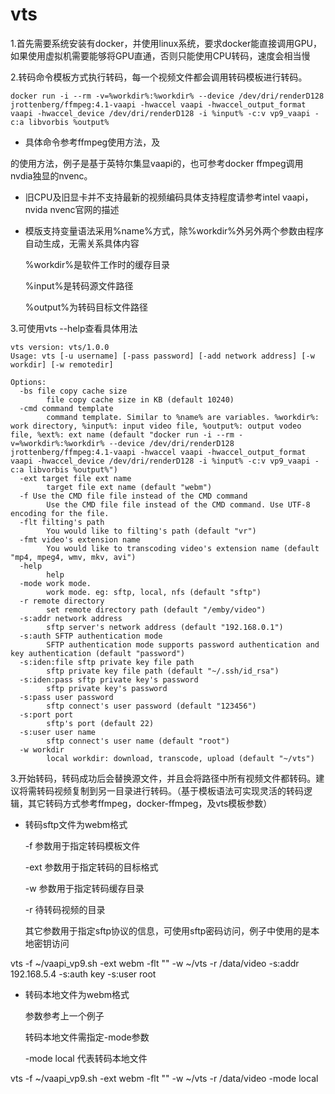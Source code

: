 # vts

1.首先需要系统安装有docker，并使用linux系统，要求docker能直接调用GPU，如果使用虚拟机需要能够将GPU直通，否则只能使用CPU转码，速度会相当慢

2.转码命令模板方式执行转码，每一个视频文件都会调用转码模板进行转码。

```shell
docker run -i --rm -v=%workdir%:%workdir% --device /dev/dri/renderD128 jrottenberg/ffmpeg:4.1-vaapi -hwaccel vaapi -hwaccel_output_format vaapi -hwaccel_device /dev/dri/renderD128 -i %input% -c:v vp9_vaapi -c:a libvorbis %output%
```

- 具体命令参考ffmpeg使用方法，及

[docker ffmpeg]: https://hub.docker.com/r/jrottenberg/ffmpeg/

的使用方法，例子是基于英特尔集显vaapi的，也可参考docker ffmpeg调用nvdia独显的nvenc。

- 旧CPU及旧显卡并不支持最新的视频编码具体支持程度请参考intel vaapi，nvida nvenc官网的描述

- 模版支持变量语法采用%name%方式，除%workdir%外另外两个参数由程序自动生成，无需关系具体内容

  %workdir%是软件工作时的缓存目录

  %input%是转码源文件路径

  %output%为转码目标文件路径

3.可使用vts --help查看具体用法

```shell
vts version: vts/1.0.0
Usage: vts [-u username] [-pass password] [-add network address] [-w workdir] [-w remotedir]

Options:
  -bs file copy cache size
    	file copy cache size in KB (default 10240)
  -cmd command template
    	command template. Similar to %name% are variables. %workdir%: work directory, %input%: input video file, %output%: output vodeo file, %ext%: ext name (default "docker run -i --rm -v=%workdir%:%workdir% --device /dev/dri/renderD128 jrottenberg/ffmpeg:4.1-vaapi -hwaccel vaapi -hwaccel_output_format vaapi -hwaccel_device /dev/dri/renderD128 -i %input% -c:v vp9_vaapi -c:a libvorbis %output%")
  -ext target file ext name
    	target file ext name (default "webm")
  -f Use the CMD file file instead of the CMD command
    	Use the CMD file file instead of the CMD command. Use UTF-8 encoding for the file.
  -flt filting's path
    	You would like to filting's path (default "vr")
  -fmt video's extension name
    	You would like to transcoding video's extension name (default "mp4, mpeg4, wmv, mkv, avi")
  -help
    	help
  -mode work mode.
    	work mode. eg: sftp, local, nfs (default "sftp")
  -r remote directory
    	set remote directory path (default "/emby/video")
  -s:addr network address
    	sftp server's network address (default "192.168.0.1")
  -s:auth SFTP authentication mode
    	SFTP authentication mode supports password authentication and key authentication (default "password")
  -s:iden:file sftp private key file path
    	sftp private key file path (default "~/.ssh/id_rsa")
  -s:iden:pass sftp private key's password
    	sftp private key's password
  -s:pass user password
    	sftp connect's user password (default "123456")
  -s:port port
    	sftp's port (default 22)
  -s:user user name
    	sftp connect's user name (default "root")
  -w workdir
    	local workdir: download, transcode, upload (default "~/vts")
```



3.开始转码，转码成功后会替换源文件，并且会将路径中所有视频文件都转码。建议将需转码视频复制到另一目录进行转码。（基于模板语法可实现灵活的转码逻辑，其它转码方式参考ffmpeg，docker-ffmpeg，及vts模板参数）

- 转码sftp文件为webm格式

  -f 参数用于指定转码模板文件

  -ext 参数用于指定转码的目标格式

  -w 参数用于指定转码缓存目录

  -r 待转码视频的目录

  其它参数用于指定sftp协议的信息，可使用sftp密码访问，例子中使用的是本地密钥访问

vts -f ~/vaapi_vp9.sh -ext webm -flt "" -w ~/vts -r /data/video -s:addr 192.168.5.4 -s:auth key -s:user root

- 转码本地文件为webm格式

  参数参考上一个例子

  转码本地文件需指定-mode参数

  -mode local 代表转码本地文件

vts -f ~/vaapi_vp9.sh -ext webm -flt "" -w ~/vts -r /data/video -mode local

